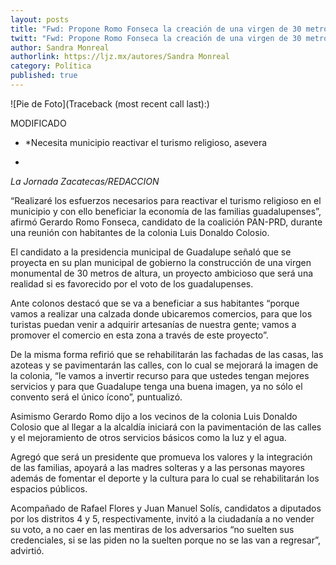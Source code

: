 ```yaml
---
layout: posts
title: "Fwd: Propone Romo Fonseca la creación de una virgen de 30 metros de altura en Guadalupe"
twitt: "Fwd: Propone Romo Fonseca la creación de una virgen de 30 metros de altura en Guadalupe"
author: Sandra Monreal
authorlink: https://ljz.mx/autores/Sandra Monreal
category: Política
published: true
---
```

![Pie de Foto](Traceback (most recent call last):)

MODIFICADO

   - *Necesita municipio reactivar el turismo religioso, asevera
   *

*La Jornada Zacatecas/REDACCION*

“Realizaré los esfuerzos necesarios para reactivar el turismo religioso en
el municipio y con ello beneficiar la economía de las familias
guadalupenses”, afirmó Gerardo Romo Fonseca, candidato de la coalición
PAN-PRD, durante una reunión con habitantes de la colonia Luis Donaldo
Colosio.

El candidato a la presidencia municipal de Guadalupe señaló que se proyecta
en su plan municipal de gobierno la construcción de una virgen monumental
de 30 metros de altura, un proyecto ambicioso que será una realidad si es
favorecido por el voto de los guadalupenses.

Ante colonos destacó que se va a beneficiar a sus habitantes “porque vamos
a realizar una calzada donde ubicaremos comercios, para que los turistas
puedan venir a adquirir artesanías de nuestra gente; vamos a promover el
comercio en esta zona a través de este proyecto”.

De la misma forma refirió que se rehabilitarán las fachadas de las casas,
las azoteas y se pavimentarán las calles, con lo cual se mejorará la imagen
de la colonia, “le vamos a invertir recurso para que ustedes tengan mejores
servicios y para que Guadalupe tenga una buena imagen, ya no sólo el
convento será el único ícono”, puntualizó.

Asimismo Gerardo Romo dijo a los vecinos de la colonia Luis Donaldo Colosio
que al llegar a la alcaldía iniciará con la pavimentación de las calles y
el mejoramiento de otros servicios básicos como la luz y el agua.

Agregó que será un presidente que promueva los valores y la integración de
las familias, apoyará a las madres solteras y a las personas mayores además
de fomentar el deporte y la cultura para lo cual se rehabilitarán los
espacios públicos.

Acompañado de Rafael Flores y Juan Manuel Solís, candidatos a diputados por
los distritos 4 y 5, respectivamente, invitó a la ciudadanía a no vender su
voto, a no caer en las mentiras de los adversarios “no suelten sus
credenciales, si se las piden no la suelten porque no se las van a
regresar”, advirtió.

